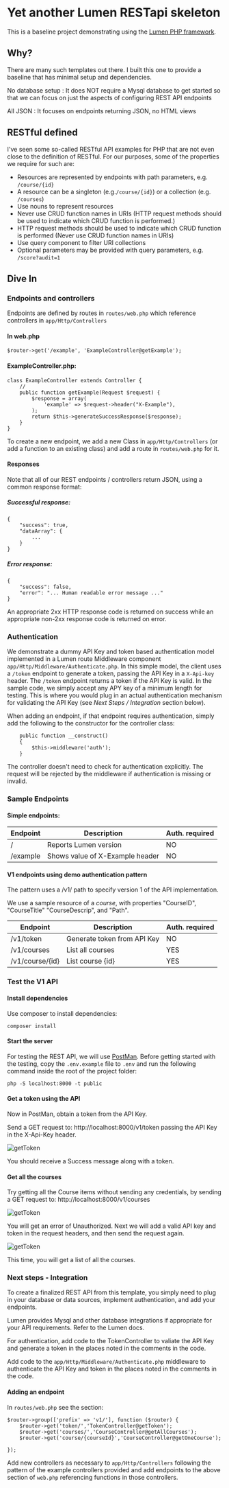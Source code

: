 # Yet another Lumen RESTapi skeleton

This is a baseline project demonstrating using the [Lumen PHP framework](https://lumen.laravel.com/docs).

## Why?

There are many such templates out there. I built this one to provide a baseline that has minimal setup and
dependencies. 

No database setup
: It does NOT require a Mysql database to get started so that we can focus on just the aspects 
of configuring REST API endpoints

All JSON
: It focuses on endpoints returning JSON, no HTML views

## RESTful defined

I've seen some so-called RESTful API examples for PHP that are not even close to the definition of RESTful.
For our purposes, some of the properties we require for such are:

- Resources are represented by endpoints with path parameters, e.g. `/course/{id}`
- A resource can be a singleton (e.g.`/course/{id}`) or a collection (e.g. `/courses`)
- Use nouns to represent resources
- Never use CRUD function names in URIs (HTTP request methods should be used to indicate which CRUD function is performed.)
- HTTP request methods should be used to indicate which CRUD function is performed (Never use CRUD function names in URIs)
- Use query component to filter URI collections
- Optional parameters may be provided with query parameters, e.g. `/score?audit=1`

## Dive In

### Endpoints and controllers

Endpoints are defined by routes in `routes/web.php` which reference controllers in `app/Http/Controllers`

#### In web.php
```
$router->get('/example', 'ExampleController@getExample');
```

#### ExampleController.php:
```
class ExampleController extends Controller {
    //
    public function getExample(Request $request) {
        $response = array(
            'example' => $request->header("X-Example"),
        );
        return $this->generateSuccessResponse($response);
    }
}
```

To create a new endpoint, we add a new Class in `app/Http/Controllers` (or add a function to an existing class) and 
add a route in `routes/web.php` for it.

#### Responses

Note that all of our REST endpoints / controllers return JSON, using a common response format:

##### Successful response:

```
{
    "success": true,
    "dataArray": {
        ...
    }
}
```

##### Error response:

```
{
    "success": false,
    "error": "... Human readable error message ..."
}
```

An appropriate 2xx HTTP response code is returned on success while an
appropriate non-2xx response code is returned on error.

### Authentication

We demonstrate a dummy API Key and token based authentication model implemented in a Lumen route Middleware
component `app/Http/Middleware/Authenticate.php`. In this simple model, the client uses a `/token` endpoint to generate
a token, passing the API Key in a `X-Api-key` header. The `/token` endpoint returns a token if the API Key is valid.
In the sample code, we simply accept any APY key of a minimum length for testing. This is where you would plug in 
an actual authentication mechanism for validating the API Key (see *Next Steps / Integration* section below).

When adding an endpoint, if that endpoint requires authentication, simply add the following to the constructor for 
the controller class:

```
    public function __construct()
    {
        $this->middleware('auth');
    }
```

The controller doesn't need to check for authentication explicitly. The request will be rejected by the middleware if
authentication is missing or invalid.

### Sample Endpoints

#### Simple endpoints:

| Endpoint | Description | Auth. required |
|----------|-------------|----------------|
| / | Reports Lumen version | NO |
| /example | Shows value of X-Example header | NO |

#### V1 endpoints using demo authentication pattern

The pattern uses a /v1/ path to specify version 1 of the API implementation.

We use a sample resource of a *course*, with properties "CourseID", "CourseTitle"  "CourseDescrip", and "Path".

| Endpoint | Description | Auth. required |
|----------|-------------|----------------|
| /v1/token | Generate token from API Key | NO |
| /v1/courses | List all courses | YES |
| /v1/course/{id} | List course {id} | YES |

### Test the V1 API

#### Install dependencies

Use composer to install dependencies:

```
composer install
```

#### Start the server

For testing the REST API, we will use [PostMan](https://www.postman.com/).
Before getting started with the testing, copy the `.env.example` file to `.env` and 
run the following command inside the root of the project folder:

```
php -S localhost:8000 -t public
```

#### Get a token using the API

Now in PostMan, obtain a token from the API Key.

Send a GET request to: http://localhost:8000/v1/token passing the API Key in the X-Api-Key header.

![getToken](screenshots/postman_token.png)

You should receive a Success message along with a token.

#### Get all the courses

Try getting all the Course items without sending any credentials, by sending a GET request to: http://localhost:8000/v1/courses

![getToken](screenshots/courses_unauth.png)

You will get an error of Unauthorized. Next we will add a valid API key and token in the request headers, and then send
the request again.

![getToken](screenshots/courses.png)

This time, you will get a list of all the courses.

### Next steps - Integration

To create a finalized REST API from this template, you simply need to
plug in your database or data sources, implement authentication, and add
your endpoints.

Lumen provides Mysql and other database integrations if appropriate for your API
requirements. Refer to the Lumen docs.

For authentication, add code to the TokenController to valiate the API
Key and generate a token in the places noted in the comments in the code.

Add code to the
`app/Http/Middleware/Authenticate.php` middleware to authenticate the
API Key and token in the places noted in the comments in the code.

#### Adding an endpoint

In `routes/web.php` see the section:

```
$router->group(['prefix' => 'v1/'], function ($router) {
    $router->get('token/','TokenController@getToken');
    $router->get('courses/','CourseController@getAllCourses');
    $router->get('course/{courseId}','CourseController@getOneCourse');

});
```

Add new controllers as necessary to `app/Http/Controllers` following
the pattern of the example controllers provided and add endpoints to the above
section of `web.php` referencing functions in those controllers.


